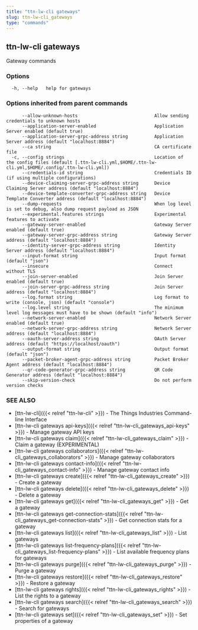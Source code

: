 ```yaml
---
title: "ttn-lw-cli gateways"
slug: ttn-lw-cli_gateways
type: "commands"
---
```


## ttn-lw-cli gateways

Gateway commands

### Options

```
  -h, --help   help for gateways
```

### Options inherited from parent commands

```
      --allow-unknown-hosts                             Allow sending credentials to unknown hosts
      --application-server-enabled                      Application Server enabled (default true)
      --application-server-grpc-address string          Application Server address (default "localhost:8884")
      --ca string                                       CA certificate file
  -c, --config strings                                  Location of the config files (default [.ttn-lw-cli.yml,$HOME/.ttn-lw-cli.yml,$HOME/.config/.ttn-lw-cli.yml])
      --credentials-id string                           Credentials ID (if using multiple configurations)
      --device-claiming-server-grpc-address string      Device Claiming Server address (default "localhost:8884")
      --device-template-converter-grpc-address string   Device Template Converter address (default "localhost:8884")
      --dump-requests                                   When log level is set to debug, also dump request payload as JSON
      --experimental.features strings                   Experimental features to activate
      --gateway-server-enabled                          Gateway Server enabled (default true)
      --gateway-server-grpc-address string              Gateway Server address (default "localhost:8884")
      --identity-server-grpc-address string             Identity Server address (default "localhost:8884")
      --input-format string                             Input format (default "json")
      --insecure                                        Connect without TLS
      --join-server-enabled                             Join Server enabled (default true)
      --join-server-grpc-address string                 Join Server address (default "localhost:8884")
      --log.format string                               Log format to write (console, json) (default "console")
      --log.level string                                The minimum level log messages must have to be shown (default "info")
      --network-server-enabled                          Network Server enabled (default true)
      --network-server-grpc-address string              Network Server address (default "localhost:8884")
      --oauth-server-address string                     OAuth Server address (default "https://localhost/oauth")
      --output-format string                            Output format (default "json")
      --packet-broker-agent-grpc-address string         Packet Broker Agent address (default "localhost:8884")
      --qr-code-generator-grpc-address string           QR Code Generator address (default "localhost:8884")
      --skip-version-check                              Do not perform version checks
```

### SEE ALSO

* [ttn-lw-cli]({{< relref "ttn-lw-cli" >}})	 - The Things Industries Command-line Interface
* [ttn-lw-cli gateways api-keys]({{< relref "ttn-lw-cli_gateways_api-keys" >}})	 - Manage gateway API keys
* [ttn-lw-cli gateways claim]({{< relref "ttn-lw-cli_gateways_claim" >}})	 - Claim a gateway (EXPERIMENTAL)
* [ttn-lw-cli gateways collaborators]({{< relref "ttn-lw-cli_gateways_collaborators" >}})	 - Manage gateway collaborators
* [ttn-lw-cli gateways contact-info]({{< relref "ttn-lw-cli_gateways_contact-info" >}})	 - Manage gateway contact info
* [ttn-lw-cli gateways create]({{< relref "ttn-lw-cli_gateways_create" >}})	 - Create a gateway
* [ttn-lw-cli gateways delete]({{< relref "ttn-lw-cli_gateways_delete" >}})	 - Delete a gateway
* [ttn-lw-cli gateways get]({{< relref "ttn-lw-cli_gateways_get" >}})	 - Get a gateway
* [ttn-lw-cli gateways get-connection-stats]({{< relref "ttn-lw-cli_gateways_get-connection-stats" >}})	 - Get connection stats for a gateway
* [ttn-lw-cli gateways list]({{< relref "ttn-lw-cli_gateways_list" >}})	 - List gateways
* [ttn-lw-cli gateways list-frequency-plans]({{< relref "ttn-lw-cli_gateways_list-frequency-plans" >}})	 - List available frequency plans for gateways
* [ttn-lw-cli gateways purge]({{< relref "ttn-lw-cli_gateways_purge" >}})	 - Purge a gateway
* [ttn-lw-cli gateways restore]({{< relref "ttn-lw-cli_gateways_restore" >}})	 - Restore a gateway
* [ttn-lw-cli gateways rights]({{< relref "ttn-lw-cli_gateways_rights" >}})	 - List the rights to a gateway
* [ttn-lw-cli gateways search]({{< relref "ttn-lw-cli_gateways_search" >}})	 - Search for gateways
* [ttn-lw-cli gateways set]({{< relref "ttn-lw-cli_gateways_set" >}})	 - Set properties of a gateway

